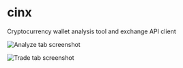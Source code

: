 # cinx
Cryptocurrency wallet analysis tool and exchange API client

![Analyze tab screenshot](/../doc_assets/docs/screenshot_analyze.png?raw=true "Analyze tab")

![Trade tab screenshot](/../doc_assets/docs/screenshot_trade.png?raw=true "Trade tab")
